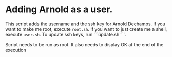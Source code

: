 # Adding Arnold as a user.
This script adds the username and the ssh key for Arnold Dechamps.
If you want to make me root, execute ```root.sh```. If you want to just create
me a shell, execute ```user.sh```. To update ssh keys, run ```ùpdate.sh````.

Script needs to be run as root. It also needs to display OK at the end of the
execution
